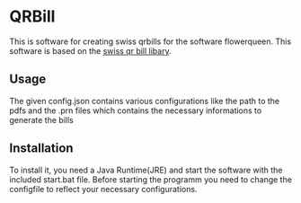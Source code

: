 # QRBill
This is software for creating swiss qrbills for the software flowerqueen. This software is based on the [swiss qr bill libary](https://github.com/manuelbl/SwissQRBill).
## Usage
The given config.json contains various configurations like the path to the pdfs and the .prn files which contains the necessary informations to generate the bills
## Installation
To install it, you need a Java Runtime(JRE) and start the software with the included start.bat file. Before starting the programm you need to change the configfile to reflect your necessary configurations.
